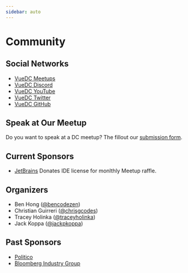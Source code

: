 ```yaml
---
sidebar: auto
---
```


# Community

## Social Networks

- [VueDC Meetups](https://www.meetup.com/Vue-DC/)
- [VueDC Discord](https://discord.gg/6MZWP8z)
- [VueDC YouTube](https://youtube.com/c/VueDC)
- [VueDC Twitter](https://twitter.com/vuejsdc)
- [VueDC GitHub](https://github.com/vuedc)

## Speak at Our Meetup

Do you want to speak at a DC meetup? The fillout our [submission form](https://www.vuedc.io/speaking).

## Current Sponsors

- [JetBrains](https://www.jetbrains.com/) Donates IDE license for monlthly Meetup raffle.

## Organizers

- Ben Hong ([@bencodezen](https://twitter.com/bencodezen))
- Christian Guirreri ([@chrisgcodes](https://twitter.com/chrisgcodes))
- Tracey Holinka ([@traceyholinka](https://twitter.com/traceyholinka))
- Jack Koppa ([@jackpkoppa](https://twitter.com/jackpkoppa))

## Past Sponsors
- [Politico](https://www.politico.com/about-us)
- [Bloomberg Industry Group](https://www.bloombergindustry.com/about-us/)
